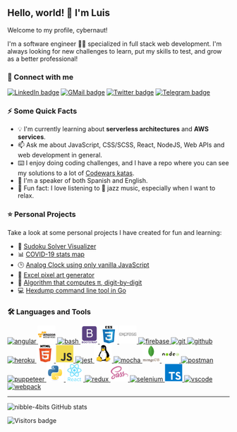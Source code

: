 ## Hello, world! 👋 I'm Luis

Welcome to my profile, cybernaut!

I'm a software engineer 👩‍💻 specialized in full stack web development. I'm always looking for new challenges to learn, put my skills to test, and grow as a better professional!

### 🔗 Connect with me

[![LinkedIn badge](https://img.shields.io/badge/-luisdeandacuellar-blue?style=flat&logo=linkedin&logoColor=white&link=https://www.linkedin.com/in/luisdeandacuellar)](https://www.linkedin.com/in/luisdeandacuellar)
[![GMail badge](https://img.shields.io/badge/-ldeandac16-red?style=flat&logo=gmail&logoColor=white&link=mailto:ldeandac16@gmail.com)](mailto:ldeandac16@gmail.com)
[![Twitter badge](https://img.shields.io/badge/-nibble__4bits-1ca0f1?style=flat&logo=twitter&logoColor=white&link=https://twitter.com/nibble_4bits)](https://twitter.com/nibble_4bits)
[![Telegram badge](https://img.shields.io/badge/-@LuisDeAnda-0088cc?style=flat&logo=telegram&logoColor=white&link=https://t.me/LuisDeAnda)](https://t.me/LuisDeAnda)

### ⚡ Some Quick Facts

- 💡 I'm currently learning about **serverless architectures** and **AWS services**.
- 📫 Ask me about JavaScript, CSS/SCSS, React, NodeJS, Web APIs and web development in general.
- ⌨️ I enjoy doing coding challenges, and I have a repo where you can see my solutions to a lot of [Codewars katas](https://github.com/nibble-4bits/my-codewars-solutions).
- 💬 I'm a speaker of both Spanish and English.
- 🤔 Fun fact: I love listening to 🎷 jazz music, especially when I want to relax.

### ⭐ Personal Projects

Take a look at some personal projects I have created for fun and learning:

- 🧩 [Sudoku Solver Visualizer](https://github.com/nibble-4bits/Sudoku-Solver-Visualizer)
- 📊 [COVID-19 stats map](https://github.com/nibble-4bits/COVID-19-Map)
- 🕒 [Analog Clock using only vanilla JavaScript](https://github.com/nibble-4bits/vanillajs-analog-clock)
- 🎨 [Excel pixel art generator](https://github.com/nibble-4bits/excel-pixel-art)
- 🧮 [Algorithm that computes π, digit-by-digit](https://github.com/nibble-4bits/py-spigot-algorithm)
- 💻 [Hexdump command line tool in Go](https://github.com/nibble-4bits/go-hexdump)

### 🛠️ Languages and Tools

<a href="https://angular.io" target="_blank">
  <img
    src="https://angular.io/assets/images/logos/angular/angular.svg"
    alt="angular"
    width="40"
    height="40"
  />
</a>
<a href="https://aws.amazon.com" target="_blank">
  <img
    src="https://raw.githubusercontent.com/devicons/devicon/master/icons/amazonwebservices/amazonwebservices-original-wordmark.svg"
    alt="aws"
    width="40"
    height="40"
  />
</a>
<a href="https://www.gnu.org/software/bash" target="_blank">
  <img
    src="https://www.vectorlogo.zone/logos/gnu_bash/gnu_bash-icon.svg"
    alt="bash"
    width="40"
    height="40"
  />
</a>
<a href="https://getbootstrap.com" target="_blank">
  <img
    src="https://raw.githubusercontent.com/devicons/devicon/master/icons/bootstrap/bootstrap-plain-wordmark.svg"
    alt="bootstrap"
    width="40"
    height="40"
  />
</a>
<a href="https://developer.mozilla.org/en-US/docs/Web/CSS" target="_blank">
  <img
    src="https://raw.githubusercontent.com/devicons/devicon/master/icons/css3/css3-original-wordmark.svg"
    alt="css3"
    width="40"
    height="40"
  />
</a>
<a href="https://expressjs.com" target="_blank">
  <img
    src="https://raw.githubusercontent.com/devicons/devicon/master/icons/express/express-original-wordmark.svg"
    alt="express"
    width="40"
    height="40"
  />
</a>
<a href="https://firebase.google.com" target="_blank">
  <img
    src="https://firebase.google.com/downloads/brand-guidelines/SVG/logo-vertical.svg"
    alt="firebase"
    width="40"
    height="40"
  />
</a>
<a href="https://git-scm.com" target="_blank">
  <img
    src="https://www.vectorlogo.zone/logos/git-scm/git-scm-icon.svg"
    alt="git"
    width="40"
    height="40"
  />
</a>
<a href="https://github.com" target="_blank">
  <img
    src="https://github.githubassets.com/images/modules/logos_page/GitHub-Mark.png"
    alt="github"
    width="40"
    height="40"
  />
</a>
<a href="https://heroku.com" target="_blank">
  <img
    src="https://www.vectorlogo.zone/logos/heroku/heroku-icon.svg"
    alt="heroku"
    width="40"
    height="40"
  />
</a>
<a href="https://developer.mozilla.org/en-US/docs/Web/HTML" target="_blank">
  <img
    src="https://raw.githubusercontent.com/devicons/devicon/master/icons/html5/html5-original-wordmark.svg"
    alt="html5"
    width="40"
    height="40"
  />
</a>
<a href="https://developer.mozilla.org/en-US/docs/Web/JavaScript" target="_blank">
  <img
    src="https://raw.githubusercontent.com/devicons/devicon/master/icons/javascript/javascript-original.svg"
    alt="javascript"
    width="40"
    height="40"
  />
</a>
<a href="https://jestjs.io" target="_blank">
  <img
    src="https://www.vectorlogo.zone/logos/jestjsio/jestjsio-icon.svg"
    alt="jest"
    width="40"
    height="40"
  />
</a>
<a href="https://www.linux.org" target="_blank">
  <img
    src="https://raw.githubusercontent.com/devicons/devicon/master/icons/linux/linux-original.svg"
    alt="linux"
    width="40"
    height="40"
  />
</a>
<a href="https://mochajs.org" target="_blank">
  <img
    src="https://www.vectorlogo.zone/logos/mochajs/mochajs-icon.svg"
    alt="mocha"
    width="40"
    height="40"
  />
</a>
<a href="https://www.mongodb.com" target="_blank">
  <img
    src="https://raw.githubusercontent.com/devicons/devicon/master/icons/mongodb/mongodb-original-wordmark.svg"
    alt="mongodb"
    width="40"
    height="40"
  />
</a>
<a href="https://nodejs.org" target="_blank">
  <img
    src="https://raw.githubusercontent.com/devicons/devicon/master/icons/nodejs/nodejs-original-wordmark.svg"
    alt="nodejs"
    width="40"
    height="40"
  />
</a>
<a href="https://postman.com" target="_blank">
  <img
    src="https://www.vectorlogo.zone/logos/getpostman/getpostman-icon.svg"
    alt="postman"
    width="40"
    height="40"
  />
</a>
<a href="https://pptr.dev" target="_blank">
  <img
    src="https://www.vectorlogo.zone/logos/pptrdev/pptrdev-official.svg"
    alt="puppeteer"
    width="40"
    height="40"
  />
</a>
<a href="https://www.python.org" target="_blank">
  <img
    src="https://raw.githubusercontent.com/devicons/devicon/master/icons/python/python-original.svg"
    alt="python"
    width="40"
    height="40"
  />
</a>
<a href="https://reactjs.org" target="_blank">
  <img
    src="https://raw.githubusercontent.com/devicons/devicon/master/icons/react/react-original-wordmark.svg"
    alt="react"
    width="40"
    height="40"
  />
</a>
<a href="https://redux.js.org" target="_blank">
  <img
    src="https://raw.githubusercontent.com/reduxjs/redux/master/logo/logo.svg"
    alt="redux"
    width="40"
    height="40"
  />
</a>
<a href="https://sass-lang.com" target="_blank">
  <img
    src="https://raw.githubusercontent.com/devicons/devicon/master/icons/sass/sass-original.svg"
    alt="sass"
    width="40"
    height="40"
  />
</a>
<a href="https://www.selenium.dev" target="_blank">
  <img
    src="https://raw.githubusercontent.com/detain/svg-logos/780f25886640cef088af994181646db2f6b1a3f8/svg/selenium-logo.svg"
    alt="selenium"
    width="40"
    height="40"
  />
</a>
<a href="https://www.typescriptlang.org" target="_blank">
  <img
    src="https://raw.githubusercontent.com/devicons/devicon/master/icons/typescript/typescript-original.svg"
    alt="typescript"
    width="40"
    height="40"
  />
</a>
<a href="https://code.visualstudio.com" target="_blank">
  <img
    src="https://code.visualstudio.com/assets/images/code-stable.png"
    alt="vscode"
    width="40"
    height="40"
  />
</a>
<a href="https://webpack.js.org/" target="_blank">
  <img
    src="https://raw.githubusercontent.com/webpack/media/master/logo/icon.svg"
    alt="webpack"
    width="40"
    height="40"
  />
</a>

---

![nibble-4bits GitHub stats](https://github-readme-stats.vercel.app/api?username=nibble-4bits&show_icons=true&count_private=true)

![Visitors badge](https://visitor-badge.glitch.me/badge?page_id=nibble-4bits.nibble-4bits)
